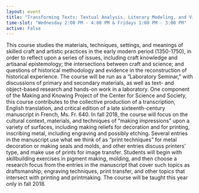 ```yaml
---
layout: event
title: "Transforming Texts: Textual Analysis, Literary Modeling, and Visualization"
time-slot: "Wednesday 2:00 PM - 4:00 PM & Fridays 1:00 PM - 3:00 PM"
active: False
---
```


This course studies the materials, techniques, settings, and meanings of skilled craft and artistic practices in the early modern period (1350-1750), in order to reflect upon a series of issues, including craft knowledge and artisanal epistemology; the intersections between craft and science; and questions of historical methodology and evidence in the reconstruction of historical experience. The course will be run as a “Laboratory Seminar,” with discussions of primary and secondary materials, as well as text- and object-based research and hands-on work in a laboratory. One component of the Making and Knowing Project of the Center for Science and Society, this course contributes to the collective production of a transcription, English translation, and critical edition of a late sixteenth-century manuscript in French, Ms. Fr. 640. In fall 2018, the course will focus on the cultural context, materials, and techniques of “making impressions” upon a variety of surfaces, including making reliefs for decoration and for printing, inscribing metal, including engraving and possibly etching. Several entries in the manuscript use what we think of as “print techniques” for metal decoration or making seals and molds, and other entries discuss printers’ type, and make use of prints for image transfer.  Students will begin with skillbuilding exercises in pigment making, molding, and then choose a research focus from the entries in the manuscript that cover such topics as draftsmanship, engraving techniques, print transfer, and other topics that intersect with printing and printmaking. The course will be taught this year only in fall 2018.


